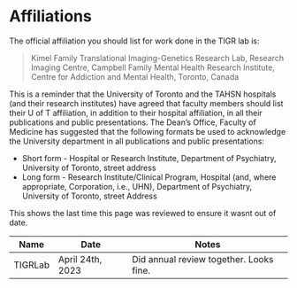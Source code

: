 # Affiliations

The official affiliation you should list for work done in the TIGR lab is:
> Kimel Family Translational Imaging-Genetics Research Lab, Research Imaging Centre, Campbell Family Mental Health Research Institute, Centre for Addiction and Mental Health, Toronto, Canada

This is a reminder that the University of Toronto and the TAHSN hospitals (and their research institutes) have agreed that faculty members should list their U of T affiliation, in addition to their hospital affiliation, in all their publications and public presentations. The Dean’s Office, Faculty of Medicine has suggested that the following formats be used to acknowledge the University department in all publications and public presentations:

+ Short form - Hospital or Research Institute, Department of Psychiatry, University of Toronto, street address
+ Long form - Research Institute/Clinical Program, Hospital (and, where appropriate, Corporation, i.e., UHN), Department of Psychiatry, University of Toronto, street Address

<!-- sign-off-sheet:start -->
<!-- sign-off-cadence:1 year -->
This shows the last time this page was reviewed to ensure it wasnt out of date.

| Name | Date | Notes |
|------|------|-------|
| TIGRLab | April 24th, 2023 | Did annual review together. Looks fine. |
<!-- sign-off-sheet:end -->